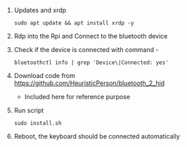 1. Updates and xrdp 
    ```
    sudo apt update && apt install xrdp -y
    ```

2. Rdp into the Rpi and Connect to the bluetooth device

3. Check if the device is connected with command -
    ```
    bluetoothctl info | grep 'Device\|Connected: yes'
    ```
4. Download code from https://github.com/HeuristicPerson/bluetooth_2_hid
   - Included here for reference purpose
  
5. Run script
   ```
   sudo install.sh
   ```
6. Reboot, the keyboard should be connected automatically



